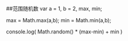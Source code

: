##范围随机数
var a = 1, b = 2, max, min;

max = Math.max(a,b);
min = Math.min(a,b);

console.log( Math.random() * (max-min) + min )